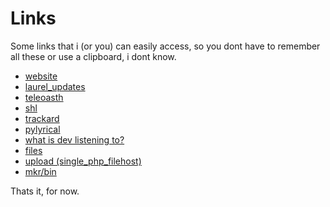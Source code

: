 # Links
Some links that i (or you) can easily access, so you dont have to remember all these or use a clipboard, i dont know.

- [website](https://dev64.xyz)
- [laurel_updates](https://devlocalhost.github.io/lu)
- [teleoasth](https://teleoasth.dev64.xyz)
- [shl](https://shl.dev64.xyz)
- [trackard](https://trackard.dev64.xyz)
- [pylyrical](https://pylyrical.dev64.xyz)
- [what is dev listening to?](https://dev64.xyz/widlt)
- [files](https://f.dev64.xyz)
- [upload (single_php_filehost)](https://u.dev64.xyz)
- [mkr/bin](https://b.dev64.xyz)

Thats it, for now.
